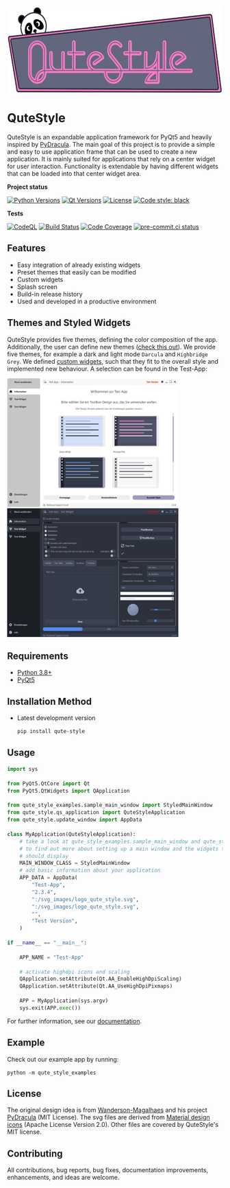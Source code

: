 <p align="center">
  <a href="https://github.com/TUV-SUD-Product-Service-GmbH/QuteStyle">
    <img src="https://github.com/TUV-SUD-Product-Service-GmbH/QuteStyle/raw/master/qute_style/resources/svg_images/banner_qute_style.svg" alt="QuteStyle logo" width="500" height="200">
  </a>
</p>

# QuteStyle

QuteStyle is an expandable application framework for PyQt5 and heavily inspired by [PyDracula](https://github.com/Wanderson-Magalhaes/Modern_GUI_PyDracula_PySide6_or_PyQt6).
The main goal of this project is to provide a simple and easy to use application frame that can be used to create a new application.
It is mainly suited for applications that rely on a center widget for user interaction. Functionality is extendable by having different widgets that can be loaded into that center widget area.

**Project status**

[![Python Versions](https://img.shields.io/badge/Python-3.8%20|%203.9%20|%203.10%20|%203.11-blue.svg?&logo=Python&logoWidth=18&logoColor=white)](https://www.python.org/downloads/)
[![Qt Versions](https://img.shields.io/badge/Qt-5-blue.svg?&logo=Qt&logoWidth=18&logoColor=white)](https://www.qt.io/qt-for-python)
[![License](https://img.shields.io/github/license/TUV-SUD-Product-Service-GmbH/QuteStyle.svg)](https://github.com/TUV-SUD-Product-Service-GmbH/QuteStyle/blob/master/LICENSE)
[![Code style: black](https://img.shields.io/badge/code%20style-black-black.svg)](https://github.com/python/black)

**Tests**

[![CodeQL](https://github.com/TUV-SUD-Product-Service-GmbH/QuteStyle/workflows/CodeQL/badge.svg)](https://github.com/TUV-SUD-Product-Service-GmbH/QuteStyle/actions?query=workflow%3ACodeQL)
[![Build Status](https://github.com/TUV-SUD-Product-Service-GmbH/QuteStyle/workflows/Tests/badge.svg?branch=master&event=push)](https://github.com/TUV-SUD-Product-Service-GmbH/QuteStyle/actions?query=workflow%3ATests)
[![Code Coverage](https://codecov.io/github/TUV-SUD-Product-Service-GmbH/QuteStyle/coverage.svg?branch=master&token=)](https://codecov.io/gh/TUV-SUD-Product-Service-GmbH/QuteStyle)
[![pre-commit.ci status](https://results.pre-commit.ci/badge/github/TUV-SUD-Product-Service-GmbH/QuteStyle/master.svg)](https://results.pre-commit.ci/latest/github/TUV-SUD-Product-Service-GmbH/QuteStyle/master)

## Features

- Easy integration of already existing widgets
- Preset themes that easily can be modified
- Custom widgets
- Splash screen
- Build-in release history
- Used and developed in a productive environment

## Themes and Styled Widgets

QuteStyle provides five themes, defining the color composition of the app.
Additionally, the user can define new themes ([check this out](https://github.com/TUV-SUD-Product-Service-GmbH/QuteStyle/blob/master/docs/style.md)). We provide five themes, for example a dark and light mode ```Darcula``` and ```Highbridge Grey```.
We defined [custom widgets](https://github.com/TUV-SUD-Product-Service-GmbH/QuteStyle/blob/master/docs/widgets.md), such that they fit to the overall style and implemented new behaviour. A selection can be found in the Test-App:

<img src="https://raw.githubusercontent.com/TUV-SUD-Product-Service-GmbH/QuteStyle/master/qute_style_examples/example_images/highbridge_grey.PNG" alt="Highbridge Grey" width="400" height="300"><img src="https://raw.githubusercontent.com/TUV-SUD-Product-Service-GmbH/QuteStyle/master/qute_style_examples/example_images/darcula.PNG" alt="Darcula" width="400" height="300">


## Requirements

- [Python 3.8+](https://www.python.org/downloads/)
- [PyQt5](https://pypi.org/project/PyQt5/)

## Installation Method

- Latest development version

   ```plaintext
   pip install qute-style
   ```

## Usage

```Python
import sys

from PyQt5.QtCore import Qt
from PyQt5.QtWidgets import QApplication

from qute_style_examples.sample_main_window import StyledMainWindow
from qute_style.qs_application import QuteStyleApplication
from qute_style.update_window import AppData

class MyApplication(QuteStyleApplication):
    # take a look at qute_style_examples.sample_main_window and qute_style_examples.sample_widgets
    # to find out more about setting up a main window and the widgets that it
    # should display
    MAIN_WINDOW_CLASS = StyledMainWindow
    # add basic information about your application
    APP_DATA = AppData(
        "Test-App",
        "2.3.4",
        ":/svg_images/logo_qute_style.svg",
        ":/svg_images/logo_qute_style.svg",
        "",
        "Test Version",
    )

if __name__ == "__main__":

    APP_NAME = "Test-App"

    # activate highdpi icons and scaling
    QApplication.setAttribute(Qt.AA_EnableHighDpiScaling)
    QApplication.setAttribute(Qt.AA_UseHighDpiPixmaps)

    APP = MyApplication(sys.argv)
    sys.exit(APP.exec())
```

For further information, see our [documentation](https://github.com/TUV-SUD-Product-Service-GmbH/QuteStyle/tree/master/docs).

## Example

Check out our example app by running:

```plaintext
python -m qute_style_examples
```

## License

The original design idea is from [Wanderson-Magalhaes](https://github.com/Wanderson-Magalhaes) and his project [PyDracula](https://github.com/Wanderson-Magalhaes/Modern_GUI_PyDracula_PySide6_or_PyQt6) (MIT License).
The svg files are derived from [Material design icons](https://fonts.google.com/icons) (Apache License Version 2.0). Other files are covered by QuteStyle's MIT license.

## Contributing

All contributions, bug reports, bug fixes, documentation improvements, enhancements, and ideas are welcome.
